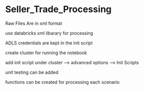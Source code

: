 # Seller_Trade_Processing

 Raw Files Are in xml format

 use databricks xml libarary for processing

 ADLS credentials are kept in the init script

 create cluster for running the notebook

 add init script under cluster --> advanced options --> Init Scripts

 unit testing can be added

 functions can be created for processing each scenario
